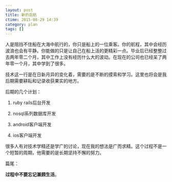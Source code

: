 ```yaml
---
layout: post
title: 新的启航
ctime: 2015-08-29 14:39
category: plan
tags: []
---
```


人是阻挡不住船在大海中航行的，你只是船上的一位乘客。你的航程，其中会经历波浪也会有平静。你能做的只是让自己在船上活的更精彩一点。毕业后已经整整过去两年零二个月，其中工作上没有经历什么大的波动。在现在的公司也已经呆了两年零一个月，其中学到了很多。

技术这一行是在日新月异的变化着，需要的是不断的摸索和学习。这里也将会是我后期需要耕耘和记录收获果实的地方。

后期的几个计划：

1. ruby rails后台开发

2. nosql系列数据库开发

3. android客户端开发

4. ios客户端开发


很多人有对技术学精还是学广的讨论，现在我的想法是广而求精。这个过程不是一个短暂的周期，他需要的是长期坚持不懈的努力。

篇尾：

__过程中不要忘记兼顾生活__。

